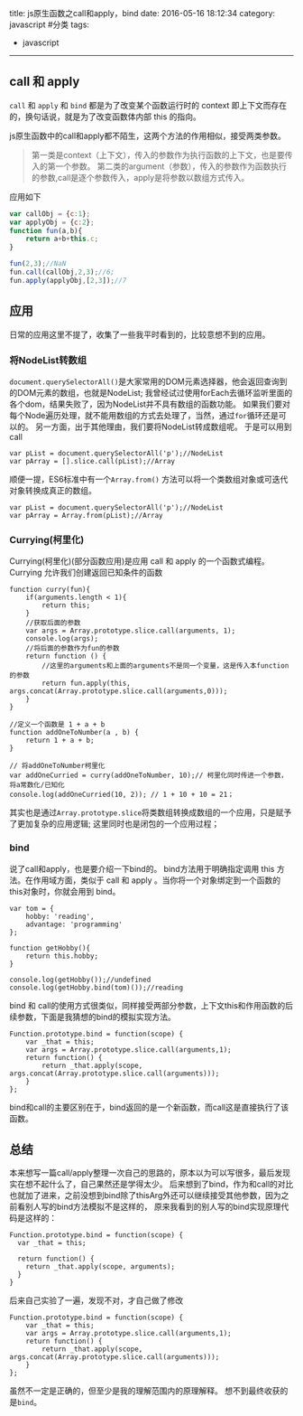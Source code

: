 title: js原生函数之call和apply，bind
date: 2016-05-16 18:12:34
category: javascript #分类
tags:
- javascript
---

##  call 和 apply
`call` 和 `apply` 和 `bind` 都是为了改变某个函数运行时的 context 即上下文而存在的，换句话说，就是为了改变函数体内部 this 的指向。

js原生函数中的call和apply都不陌生，这两个方法的作用相似，接受两类参数。
> 第一类是context（上下文），传入的参数作为执行函数的上下文，也是要传入的第一个参数。
> 第二类的argument（参数），传入的参数作为函数执行的参数,call是逐个参数传入，apply是将参数以数组方式传入。

应用如下
```js
var callObj = {c:1};
var applyObj = {c:2};
function fun(a,b){
    return a+b+this.c;
}

fun(2,3);//NaN
fun.call(callObj,2,3);//6;
fun.apply(applyObj,[2,3]);//7

```
## 应用

日常的应用这里不提了，收集了一些我平时看到的，比较意想不到的应用。

### 将NodeList转数组
`document.querySelectorAll()`是大家常用的DOM元素选择器，他会返回查询到的DOM元素的数组，也就是NodeList;
我曾经试过使用forEach去循环监听里面的各个dom，结果失败了，因为NodeList并不具有数组的函数功能。
如果我们要对每个Node遍历处理，就不能用数组的方式去处理了，当然，通过`for`循环还是可以的。
另一方面，出于其他理由，我们要将NodeList转成数组呢。
于是可以用到call
```
var pList = document.querySelectorAll('p');//NodeList
var pArray = [].slice.call(pList);//Array
```
顺便一提，ES6标准中有一个`Array.from()` 方法可以将一个类数组对象或可迭代对象转换成真正的数组。
```
var pList = document.querySelectorAll('p');//NodeList
var pArray = Array.from(pList);//Array
```

### Currying(柯里化)
Currying(柯里化)(部分函数应用)是应用 call 和 apply 的一个函数式编程。Currying 允许我们创建返回已知条件的函数
```
function curry(fun){
    if(arguments.length < 1){
        return this;
    }
    //获取后面的参数
    var args = Array.prototype.slice.call(arguments, 1);
    console.log(args);
    //将后面的参数作为fun的参数
    return function () {
        //这里的arguments和上面的arguments不是同一个变量，这是传入本function的参数
        return fun.apply(this, args.concat(Array.prototype.slice.call(arguments,0)));
    }
}

//定义一个函数是 1 + a + b
function addOneToNumber(a , b) {
    return 1 + a + b;
}

// 将addOneToNumber柯里化
var addOneCurried = curry(addOneToNumber, 10);// 柯里化同时传进一个参数，将a常数化/已知化
console.log(addOneCurried(10, 2)); // 1 + 10 + 10 = 21；
```
其实也是通过`Array.prototype.slice`将类数组转换成数组的一个应用，只是赋予了更加复杂的应用逻辑;
这里同时也是闭包的一个应用过程；

### bind
说了call和apply，也是要介绍一下bind的。
bind方法用于明确指定调用 this 方法。在作用域方面，类似于 call 和 apply 。当你将一个对象绑定到一个函数的 this对象时，你就会用到 bind。
```
var tom = {
    hobby: 'reading',
    advantage: 'programming'
};

function getHobby(){
    return this.hobby;
}

console.log(getHobby());//undefined
console.log(getHobby.bind(tom)());//reading
```
bind 和 call的使用方式很类似，同样接受两部分参数，上下文this和作用函数的后续参数，下面是我猜想的bind的模拟实现方法。
```
Function.prototype.bind = function(scope) {
    var _that = this;
    var args = Array.prototype.slice.call(arguments,1);
    return function() {
        return _that.apply(scope, args.concat(Array.prototype.slice.call(arguments)));
    }
};
```
bind和call的主要区别在于，bind返回的是一个新函数，而call这是直接执行了该函数。

## 总结
本来想写一篇call/apply整理一次自己的思路的，原本以为可以写很多，最后发现实在想不起什么了，自己果然还是学得太少。
后来想到了bind，作为和call的对比也就加了进来，之前没想到bind除了thisArg外还可以继续接受其他参数，因为之前看别人写的bind方法模拟不是这样的，
原来我看到的别人写的bind实现原理代码是这样的：
```
Function.prototype.bind = function(scope) {
  var _that = this;

  return function() {
    return _that.apply(scope, arguments);
  }
}
```
后来自己实验了一遍，发现不对，才自己做了修改
```
Function.prototype.bind = function(scope) {
    var _that = this;
    var args = Array.prototype.slice.call(arguments,1);
    return function() {
        return _that.apply(scope, args.concat(Array.prototype.slice.call(arguments)));
    }
};
```
虽然不一定是正确的，但至少是我的理解范围内的原理解释。
想不到最终收获的是`bind`。